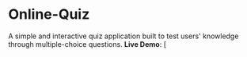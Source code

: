 # Online-Quiz
A simple and interactive quiz application built to test users' knowledge through multiple-choice questions.
**Live Demo**: [
